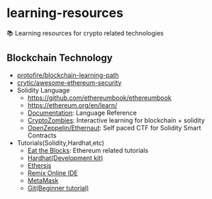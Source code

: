 # learning-resources

📚 Learning resources for crypto related technologies

## Blockchain Technology

- [protofire/blockchain-learning-path](https://github.com/protofire/blockchain-learning-path)
- [crytic/awesome-ethereum-security](https://github.com/crytic/awesome-ethereum-security)
- Solidity Language
  - https://github.com/ethereumbook/ethereumbook
  - https://ethereum.org/en/learn/
  - [Documentation](https://docs.soliditylang.org/): Language Reference
  - [CryptoZombies](https://cryptozombies.io): Interactive learning for blockchain + solidity
  - [OpenZeppelin/Ethernaut](https://ethernaut.openzeppelin.com): Self paced CTF for Solidity Smart Contracts
- Tutorials(Solidity,Hardhat,etc)
  - [Eat the Blocks](https://www.youtube.com/c/EatTheBlocks): Ethereum related tutorials
  - [Hardhat(Development kit)](https://hardhat.org/)
  - [Ethersjs](https://docs.ethers.io/v4/)
  - [Remix Online IDE](https://remix.ethereum.org/)
  - [MetaMask](https://metamask.io/)
  - [Git(Beginner tutorial)](https://www.youtube.com/watch?v=8JJ101D3knE&t=645s&ab_channel=ProgrammingwithMosh)
